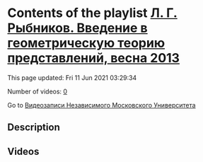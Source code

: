 # Contents of the playlist [Л. Г. Рыбников. Введение в геометрическую теорию представлений, весна 2013](https://www.youtube.com/playlist?list=PLp9ABVh6_x4FkP_AJoN1mam7rCe1pWIJZ)

This page updated: Fri 11 Jun 2021 03:29:34

Number of videos: [0](#videos)

Go to [Видеозаписи Независимого Московского Университета](../README.md)

## Description



## Videos

